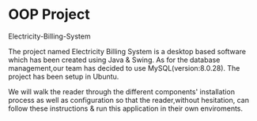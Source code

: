 # OOP Project
Electricity-Billing-System

The project named Electricity Billing System is a desktop based software which has been created using Java & Swing. As for the database management,our team has decided to use MySQL(version:8.0.28). The project has been setup in Ubuntu. 


We will walk the reader through the different components' installation process as well as configuration so that the reader,without hesitation, can follow these instructions & run this application in their own enviroments.
